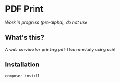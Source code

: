 # PDF Print

*Work in progress (pre-alpha), do not use*

## What's this?

A web service for printing pdf-files remotely using ssh!

## Installation

```
composer install
```
